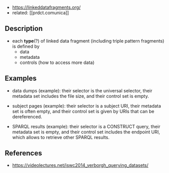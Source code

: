 
- https://linkeddatafragments.org/
- related: [[prdct.comunica]]

## Description

- each **type**(?) of linked data fragment (including triple pattern fragments) is defined by
  - data
  - metadata
  - controls (how to access more data)

## Examples

- data dumps (example): their selector is the universal selector, their metadata set includes the file size, and their control set is empty.

- subject pages (example): their selector is a subject URI, their metadata set is often empty, and their control set is given by URIs that can be dereferenced.

- SPARQL results (example): their selector is a CONSTRUCT query, their metadata set is empty, and their control set includes the endpoint URI, which allows to retrieve other SPARQL results.



## References

- https://videolectures.net/iswc2014_verborgh_querying_datasets/